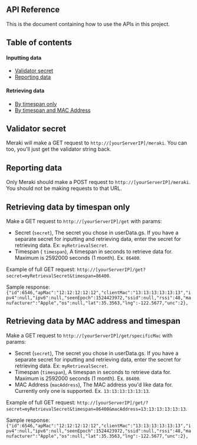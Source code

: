## API Reference
This is the document containing how to use the APIs in this project.

## Table of contents

#### Inputting data
- [Validator secret](#validator-secret)
- [Reporting data](#reporting-data)

#### Retrieving data
- [By timespan only](#retrieving-data-by-timespan-only)
- [By timespan and MAC Address](#retrieving-data-by-MAC-address-and-timespan)

## Validator secret
Meraki will make a GET request to `http://[yourServerIP]/meraki`.
You can too, you'll just get the validator string back.

## Reporting data
Only Meraki should make a POST request to `http://[yourServerIP]/meraki`.
You should not be making requests to that URL.

## Retrieving data by timespan only
Make a GET request to `http://[yourServerIP]/get` with params:

- Secret (`secret`), The secret you chose in userData.gs. If you have a separate secret for inputting and retrieving data, enter the secret for retrieving data. Ex: `myRetrievalSecret`.
- Timespan ( `timespan`), A timespan in seconds to retrieve data for. Maximum is 2592000 seconds (1 month). Ex. `86400`.

Example of full GET request: `http://[yourServerIP]/get?secret=myRetrievalSecret&timespan=86400`.  

Sample response:  
`{"id":6546,"apMac":"12:12:12:12:12","clientMac":"13:13:13:13:13:13","ipv4":null,"ipv6":null,"seenEpoch":1524423972,"ssid":null,"rssi":48,"manufacturer":"Apple","os":null,"lat":35.3563,"lng":-122.5677,"unc":2},`

## Retrieving data by MAC address and timespan
Make a GET request to `http://[yourServerIP]/get/specificMac` with params:

- Secret (`secret`), The secret you chose in userData.gs. If you have a separate secret for inputting and retrieving data, enter the secret for retrieving data. Ex: `myRetrievalSecret`.
- Timespan (`timespan`), A timespan in seconds to retrieve data for. Maximum is 2592000 seconds (1 month). Ex. `86400`.
- MAC Address (`macAddress`), The MAC address you'd like data for. Currently only one is supported. Ex. `13:13:13:13:13:13`.

Example of full GET request: `http://[yourServerIP]/get/?secret=myRetrievalSecret&timespan=86400&macAddress=13:13:13:13:13:13`.  

Sample response:  
`{"id":6546,"apMac":"12:12:12:12:12","clientMac":"13:13:13:13:13:13","ipv4":null,"ipv6":null,"seenEpoch":1524423972,"ssid":null,"rssi":48,"manufacturer":"Apple","os":null,"lat":35.3563,"lng":-122.5677,"unc":2},`
